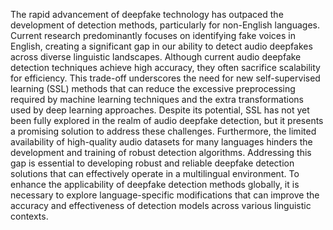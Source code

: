 The rapid advancement of deepfake technology has outpaced the development of detection methods, particularly for non-English languages. Current research predominantly focuses on identifying fake voices in English, creating a significant gap in our ability to detect audio deepfakes across diverse linguistic landscapes. Although current audio deepfake detection techniques achieve high accuracy, they often sacrifice scalability for efficiency. This trade-off underscores the need for new self-supervised learning (SSL) methods that can reduce the excessive preprocessing required by machine learning techniques and the extra transformations used by deep learning approaches. Despite its potential, SSL has not yet been fully explored in the realm of audio deepfake detection, but it presents a promising solution to address these challenges. Furthermore, the limited availability of high-quality audio datasets for many languages hinders the development and training of robust detection algorithms.
 Addressing this gap is essential to developing robust and reliable deepfake detection solutions that can effectively operate in a multilingual environment. To enhance the applicability of deepfake detection methods globally, it is necessary to explore language-specific modifications that can improve the accuracy and effectiveness of detection models across various linguistic contexts.

